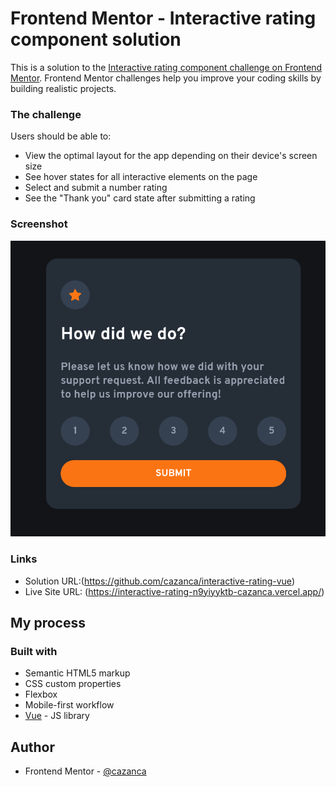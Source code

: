 # Frontend Mentor - Interactive rating component solution

This is a solution to the [Interactive rating component challenge on Frontend Mentor](https://www.frontendmentor.io/challenges/interactive-rating-component-koxpeBUmI). Frontend Mentor challenges help you improve your coding skills by building realistic projects. 

### The challenge

Users should be able to:

- View the optimal layout for the app depending on their device's screen size
- See hover states for all interactive elements on the page
- Select and submit a number rating
- See the "Thank you" card state after submitting a rating

### Screenshot

![](./screenshot.png)


### Links

- Solution URL:(https://github.com/cazanca/interactive-rating-vue)
- Live Site URL: (https://interactive-rating-n9yiyyktb-cazanca.vercel.app/)

## My process

### Built with

- Semantic HTML5 markup
- CSS custom properties
- Flexbox
- Mobile-first workflow
- [Vue](https://vuejs.org/) - JS library


## Author

- Frontend Mentor - [@cazanca](https://www.frontendmentor.io/profile/cazanca)

